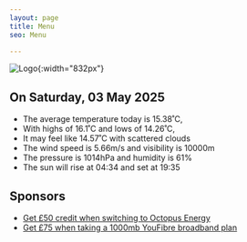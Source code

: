 ```yaml
---
layout: page
title: Menu
seo: Menu

---
```


![Logo](/images/logo.jpg){:width="832px"}

<!-- weather_marker starts -->
## On Saturday, 03 May 2025

- The average temperature today is 15.38˚C,
- With highs of 16.1˚C and lows of 14.26˚C,
- It may feel like 14.57˚C with scattered clouds
- The wind speed is 5.66m/s and visibility is 10000m
- The pressure is 1014hPa and humidity is 61%
- The sun will rise at 04:34 and set at 19:35

<!-- weather_marker ends -->

## Sponsors

- [Get £50 credit when switching to Octopus Energy](https://bit.ly/3oD1nnS)
- [Get £75 when taking a 1000mb YouFibre broadband plan](https://aklam.io/91zWhU?)
